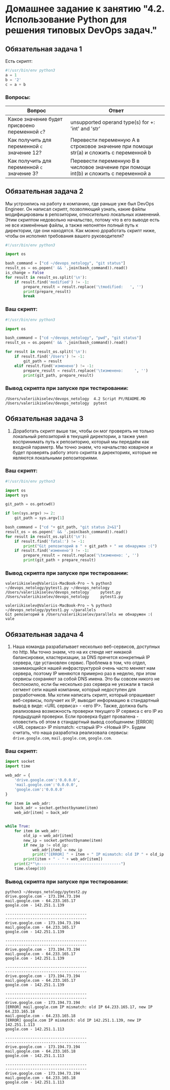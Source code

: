 # Домашнее задание к занятию "4.2. Использование Python для решения типовых DevOps задач."

## Обязательная задача 1

Есть скрипт:
```python
#!/usr/bin/env python3
a = 1
b = '2'
c = a + b
```

### Вопросы:
| Вопрос  | Ответ |
| ------------- | ------------- |
| Какое значение будет присвоено переменной `c`?  | unsupported operand type(s) for +: 'int' and 'str'  |
| Как получить для переменной `c` значение 12?  | Перевести переменную А в строковое значение при помощи str(a) и сложить с переменной b  |
| Как получить для переменной `c` значение 3?  | Перевести переменную B в числовое значение при помощи int(b) и сложить с переменной a   |

## Обязательная задача 2
Мы устроились на работу в компанию, где раньше уже был DevOps Engineer. Он написал скрипт, позволяющий узнать, какие файлы модифицированы в репозитории, относительно локальных изменений. Этим скриптом недовольно начальство, потому что в его выводе есть не все изменённые файлы, а также непонятен полный путь к директории, где они находятся. Как можно доработать скрипт ниже, чтобы он исполнял требования вашего руководителя?

```python
#!/usr/bin/env python3

import os

bash_command = ["cd ~/devops_netology", "git status"]
result_os = os.popen(' && '.join(bash_command)).read()
is_change = False
for result in result_os.split('\n'):
    if result.find('modified') != -1:
        prepare_result = result.replace('\tmodified:   ', '')
        print(prepare_result)
        break
```

### Ваш скрипт:
```python
#!/usr/bin/env python3

import os

bash_command = ["cd ~/devops_netology", "pwd", "git status"]
result_os = os.popen(' && '.join(bash_command)).read()

for result in result_os.split('\n'):
    if result.find('/Users') != -1:
        git_path = result
    elif result.find('изменено') != -1:
        prepare_result = result.replace('\tизменено:     ', '')
        print(git_path, prepare_result)
```

### Вывод скрипта при запуске при тестировании:
```
/Users/valeriikiselev/devops_netology  4.2 Script PY/README.MD
/Users/valeriikiselev/devops_netology  pytest
```

## Обязательная задача 3
1. Доработать скрипт выше так, чтобы он мог проверять не только локальный репозиторий в текущей директории, а также умел воспринимать путь к репозиторию, который мы передаём как входной параметр. Мы точно знаем, что начальство коварное и будет проверять работу этого скрипта в директориях, которые не являются локальными репозиториями.

### Ваш скрипт:
```python
#!/usr/bin/env python3

import os
import sys

git_path = os.getcwd()

if len(sys.argv) >= 2:
    git_path = sys.argv[1]

bash_command = ["cd "+ git_path, "git status 2>&1"]
result_os = os.popen(' && '.join(bash_command)).read()
for result in result_os.split('\n'):
    if result.find('fatal:') != -1:
        print("Git репозиторий в " + git_path + " не обнаружен :(")    
    if result.find('изменено') != -1:
        prepare_result = result.replace('\tизменено: ', '') 
        print(git_path + prepare_result)

```

### Вывод скрипта при запуске при тестировании:
```
valeriikiselev@Valeriis-MacBook-Pro ~ % python3 ~/devops_netology/pytest1.py ~/devops_netology
/Users/valeriikiselev/devops_netology     pytest.py
/Users/valeriikiselev/devops_netology     pytest1.py

valeriikiselev@Valeriis-MacBook-Pro ~ % python3 ~/devops_netology/pytest1.py ~/parallels
Git репозиторий в /Users/valeriikiselev/parallels не обнаружен :(
vale
```

## Обязательная задача 4
1. Наша команда разрабатывает несколько веб-сервисов, доступных по http. Мы точно знаем, что на их стенде нет никакой балансировки, кластеризации, за DNS прячется конкретный IP сервера, где установлен сервис. Проблема в том, что отдел, занимающийся нашей инфраструктурой очень часто меняет нам сервера, поэтому IP меняются примерно раз в неделю, при этом сервисы сохраняют за собой DNS имена. Это бы совсем никого не беспокоило, если бы несколько раз сервера не уезжали в такой сегмент сети нашей компании, который недоступен для разработчиков. Мы хотим написать скрипт, который опрашивает веб-сервисы, получает их IP, выводит информацию в стандартный вывод в виде: <URL сервиса> - <его IP>. Также, должна быть реализована возможность проверки текущего IP сервиса c его IP из предыдущей проверки. Если проверка будет провалена - оповестить об этом в стандартный вывод сообщением: [ERROR] <URL сервиса> IP mismatch: <старый IP> <Новый IP>. Будем считать, что наша разработка реализовала сервисы: `drive.google.com`, `mail.google.com`, `google.com`.

### Ваш скрипт:
```python
import socket
import time

web_adr = {
    'drive.google.com':'0.0.0.0',
    'mail.google.com':'0.0.0.0',
    'google.com':'0.0.0.0'
}

for item in web_adr:
    back_adr = socket.gethostbyname(item)
    web_adr[item] = back_adr


while True:
    for item in web_adr:
        old_ip = web_adr[item]
        new_ip = socket.gethostbyname(item)
        if new_ip != old_ip:
            web_adr[item] = new_ip
            print("[ERROR] " + item + " IP mismatch: old IP " + old_ip + ", new IP " + new_ip)
        print(item + " - " + web_adr[item])
    print(2*"\n------------------------------------")
    time.sleep(10)
```

### Вывод скрипта при запуске при тестировании:
```
python3 ~/devops_netology/pytest2.py
drive.google.com - 173.194.73.194
mail.google.com - 64.233.165.17
google.com - 142.251.1.139

------------------------------------
------------------------------------
drive.google.com - 173.194.73.194
mail.google.com - 64.233.165.17
google.com - 142.251.1.139

------------------------------------
------------------------------------
drive.google.com - 173.194.73.194
mail.google.com - 64.233.165.17
google.com - 142.251.1.139

------------------------------------
------------------------------------
drive.google.com - 173.194.73.194
mail.google.com - 64.233.165.17
google.com - 142.251.1.139

------------------------------------
------------------------------------
drive.google.com - 173.194.73.194
[ERROR] mail.google.com IP mismatch: old IP 64.233.165.17, new IP 64.233.165.18
mail.google.com - 64.233.165.18
[ERROR] google.com IP mismatch: old IP 142.251.1.139, new IP 142.251.1.113
google.com - 142.251.1.113

------------------------------------
------------------------------------
drive.google.com - 173.194.73.194
mail.google.com - 64.233.165.18
google.com - 142.251.1.113

------------------------------------
------------------------------------
drive.google.com - 173.194.73.194
mail.google.com - 64.233.165.18
google.com - 142.251.1.113
```
